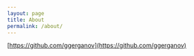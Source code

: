 ```yaml
---
layout: page
title: About
permalink: /about/
---
```


[https://github.com/ggerganov](https://github.com/ggerganov)
